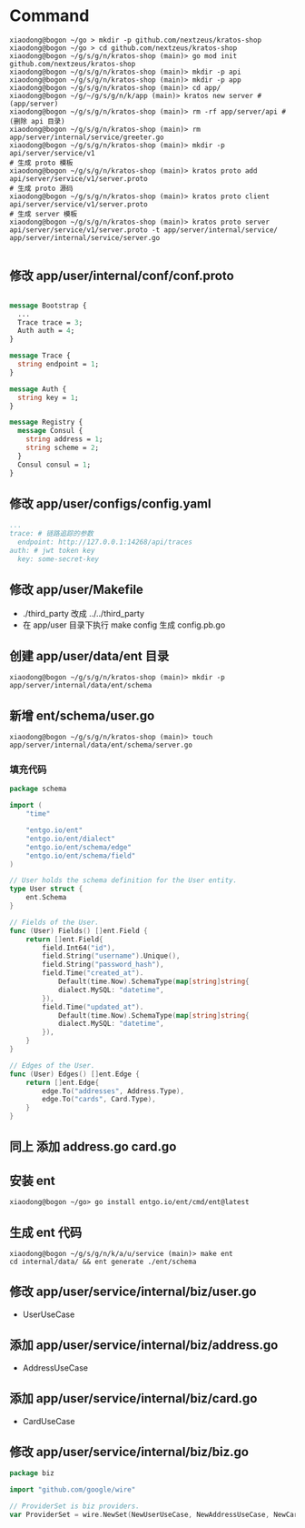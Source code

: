 # Command

```shell
xiaodong@bogon ~/go > mkdir -p github.com/nextzeus/kratos-shop 
xiaodong@bogon ~/go > cd github.com/nextzeus/kratos-shop 
xiaodong@bogon ~/g/s/g/n/kratos-shop (main)> go mod init github.com/nextzeus/kratos-shop
xiaodong@bogon ~/g/s/g/n/kratos-shop (main)> mkdir -p api
xiaodong@bogon ~/g/s/g/n/kratos-shop (main)> mkdir -p app
xiaodong@bogon ~/g/s/g/n/kratos-shop (main)> cd app/
xiaodong@bogon ~/g/~/g/s/g/n/k/app (main)> kratos new server # (app/server)
xiaodong@bogon ~/g/s/g/n/kratos-shop (main)> rm -rf app/server/api #(删除 api 目录)
xiaodong@bogon ~/g/s/g/n/kratos-shop (main)> rm app/server/internal/service/greeter.go 
xiaodong@bogon ~/g/s/g/n/kratos-shop (main)> mkdir -p api/server/service/v1
# 生成 proto 模板
xiaodong@bogon ~/g/s/g/n/kratos-shop (main)> kratos proto add api/server/service/v1/server.proto
# 生成 proto 源码
xiaodong@bogon ~/g/s/g/n/kratos-shop (main)> kratos proto client api/server/service/v1/server.proto
# 生成 server 模板
xiaodong@bogon ~/g/s/g/n/kratos-shop (main)> kratos proto server api/server/service/v1/server.proto -t app/server/internal/service/
app/server/internal/service/server.go


```

## 修改 app/user/internal/conf/conf.proto
```proto

message Bootstrap {
  ...
  Trace trace = 3;
  Auth auth = 4;
}

message Trace {
  string endpoint = 1;
}

message Auth {
  string key = 1;
}

message Registry {
  message Consul {
    string address = 1;
    string scheme = 2;
  }
  Consul consul = 1;
}

```

## 修改 app/user/configs/config.yaml
```yaml
...
trace: # 链路追踪的参数
  endpoint: http://127.0.0.1:14268/api/traces
auth: # jwt token key
  key: some-secret-key
```
## 修改 app/user/Makefile
- ./third_party 改成 ../../third_party
- 在 app/user 目录下执行 make config 生成 config.pb.go

## 创建 app/user/data/ent 目录
```shell
xiaodong@bogon ~/g/s/g/n/kratos-shop (main)> mkdir -p app/server/internal/data/ent/schema

```

## 新增 ent/schema/user.go
```shell
xiaodong@bogon ~/g/s/g/n/kratos-shop (main)> touch app/server/internal/data/ent/schema/server.go
```
### 填充代码
```go
package schema

import (
	"time"

	"entgo.io/ent"
	"entgo.io/ent/dialect"
	"entgo.io/ent/schema/edge"
	"entgo.io/ent/schema/field"
)

// User holds the schema definition for the User entity.
type User struct {
	ent.Schema
}

// Fields of the User.
func (User) Fields() []ent.Field {
	return []ent.Field{
		field.Int64("id"),
		field.String("username").Unique(),
		field.String("password_hash"),
		field.Time("created_at").
			Default(time.Now).SchemaType(map[string]string{
			dialect.MySQL: "datetime",
		}),
		field.Time("updated_at").
			Default(time.Now).SchemaType(map[string]string{
			dialect.MySQL: "datetime",
		}),
	}
}

// Edges of the User.
func (User) Edges() []ent.Edge {
	return []ent.Edge{
		edge.To("addresses", Address.Type),
		edge.To("cards", Card.Type),
	}
}

```
## 同上 添加 address.go card.go
## 安装 ent
```shell
xiaodong@bogon ~/go> go install entgo.io/ent/cmd/ent@latest
```

## 生成 ent 代码
```shell
xiaodong@bogon ~/g/s/g/n/k/a/u/service (main)> make ent
cd internal/data/ && ent generate ./ent/schema
```

## 修改 app/user/service/internal/biz/user.go
- UserUseCase
## 添加 app/user/service/internal/biz/address.go
- AddressUseCase
## 添加 app/user/service/internal/biz/card.go
- CardUseCase
## 修改 app/user/service/internal/biz/biz.go
```go
package biz

import "github.com/google/wire"

// ProviderSet is biz providers.
var ProviderSet = wire.NewSet(NewUserUseCase, NewAddressUseCase, NewCardUseCase)
```
